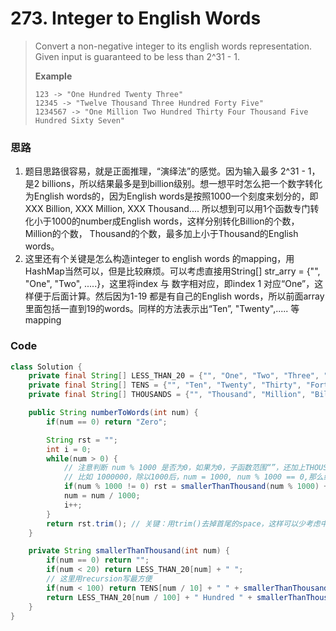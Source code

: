 # 273. Integer to English Words

> Convert a non-negative integer to its english words representation. Given input is guaranteed to be less than 2^31 - 1.
>
> **Example**
>
> ```
> 123 -> "One Hundred Twenty Three"
> 12345 -> "Twelve Thousand Three Hundred Forty Five"
> 1234567 -> "One Million Two Hundred Thirty Four Thousand Five Hundred Sixty Seven"
> ```

### 思路

1. 题目思路很容易，就是正面推理，“演绎法”的感觉。因为输入最多 2^31 - 1，是2 billions，所以结果最多是到billion级别。想一想平时怎么把一个数字转化为English words的，因为English words是按照1000一个刻度来划分的，即XXX Billion, XXX Million, XXX Thousand.... 所以想到可以用1个函数专门转化小于1000的number成English words，这样分别转化Billion的个数，Million的个数， Thousand的个数，最多加上小于Thousand的English words。
2. 这里还有个关键是怎么构造integer to english words 的mapping，用HashMap当然可以，但是比较麻烦。可以考虑直接用String\[\] str\_arry = {"", "One", "Two", .....}，这里将index 与 数字相对应，即index 1 对应“One”，这样便于后面计算。然后因为1-19 都是有自己的English words，所以前面array 里面包括一直到19的words。同样的方法表示出“Ten”, "Twenty",..... 等mapping

### Code

```java
class Solution {
    private final String[] LESS_THAN_20 = {"", "One", "Two", "Three", "Four", "Five", "Six", "Seven", "Eight", "Nine", "Ten", "Eleven", "Twelve", "Thirteen", "Fourteen", "Fifteen", "Sixteen", "Seventeen", "Eighteen", "Nineteen"};
    private final String[] TENS = {"", "Ten", "Twenty", "Thirty", "Forty", "Fifty", "Sixty", "Seventy", "Eighty", "Ninety"};
    private final String[] THOUSANDS = {"", "Thousand", "Million", "Billion"};

    public String numberToWords(int num) {
        if(num == 0) return "Zero";

        String rst = "";
        int i = 0;
        while(num > 0) {
            // 注意判断 num % 1000 是否为0，如果为0，子函数范围“”，还加上THOUSANDS里面的字母的话，就构造错误
            // 比如 1000000，除以1000后，num = 1000, num % 1000 == 0,那么结果应该是"One Million"，不包含“Thousand” word
            if(num % 1000 != 0) rst = smallerThanThousand(num % 1000) + THOUSANDS[i] + " " + rst;
            num = num / 1000;
            i++;
        }
        return rst.trim(); // 关键：用trim()去掉首尾的space，这样可以少考虑中间的很多Corner case
    }

    private String smallerThanThousand(int num) {
        if(num == 0) return "";
        if(num < 20) return LESS_THAN_20[num] + " ";
        // 这里用recursion写最方便
        if(num < 100) return TENS[num / 10] + " " + smallerThanThousand(num % 10);
        return LESS_THAN_20[num / 100] + " Hundred " + smallerThanThousand(num % 100);
    }
}
```



